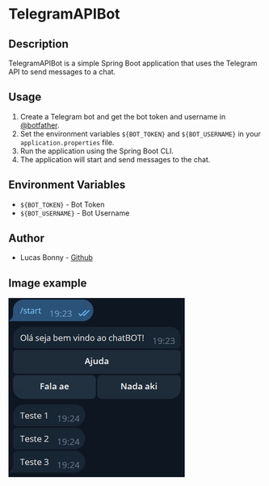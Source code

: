 # TelegramAPIBot

## Description

TelegramAPIBot is a simple Spring Boot application that uses the Telegram API to send messages to a chat.

## Usage

1. Create a Telegram bot and get the bot token and username in [@botfather](https://t.me/botfather).
2. Set the environment variables ```${BOT_TOKEN}``` and ```${BOT_USERNAME}``` in your ```application.properties``` file.
3. Run the application using the Spring Boot CLI.
4. The application will start and send messages to the chat.


## Environment Variables

* ```${BOT_TOKEN}``` - Bot Token
* ```${BOT_USERNAME}``` - Bot Username

## Author

* Lucas Bonny - [Github](https://github.com/LucasBonny)

## Image example

![TelegramAPIBot Model](./assets/model.jpg)